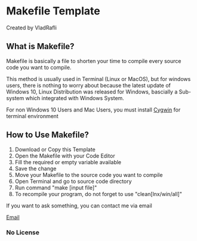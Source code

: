 <h1>Makefile Template</h1>
<p>Created by VladRafli</p>

<h2>What is Makefile?</h2>
<p>Makefile is basically a file to shorten your time to compile every source code you want to compile.</p>
<p>This method is usually used in Terminal (Linux or MacOS), but for windows users, there is nothing to worry about because the latest update of Windows 10, Linux Distribution was released for Windows, bascially a Sub-system which integrated with Windows System.</p>
<p>For non Windows 10 Users and Mac Users, you must install <a href="http://www.cygwin.com/">Cygwin</a> for terminal environment</p>

<h2>How to Use Makefile?</h2>

<ol>
    <li>Download or Copy this Template</li>
    <li>Open the Makefile with your Code Editor</li>
    <li>Fill the required or empty variable available</li>
    <li>Save the change</li>
    <li>Move your Makefile to the source code you want to compile</li>
    <li>Open Terminal and go to source code directory</li>
    <li>Run command "make [input file]"</li>
    <li>To recompile your program, do not forget to use "clean[lnx/win/all]"</li>
</ol>

<p>If you want to ask something, you can contact me via email</p>
<a href="mailto:rafli.jaskandi@gmail.com">Email</a>

<h3>No License</h3>